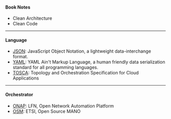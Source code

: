 

#### Book Notes

 - Clean Architecture
 - Clean Code

----------

#### Language

 - [JSON](http://www.json.org): JavaScript Object Notation, a lightweight data-interchange format.
 - [YAML](https://yaml.org): YAML Ain't Markup Language, a human friendly data serialization standard for all programming languages.
 - [TOSCA](https://www.oasis-open.org/committees/tc_home.php?wg_abbrev=tosca#technical): Topology and Orchestration Specification for Cloud Applications

----------


#### Orchestrator
 - [ONAP](http://wiki.onap.org): LFN, Open Network Automation Platform
 - [OSM](https://osm.etsi.org): ETSI, Open Source MANO

     
